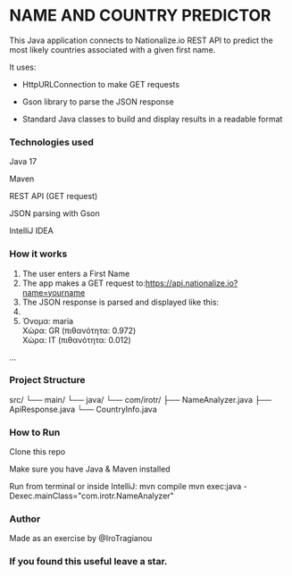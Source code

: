 # NAME AND COUNTRY PREDICTOR
This Java application connects to Nationalize.io REST API to predict the most likely countries associated with a given first name.

It uses:

- HttpURLConnection to make GET requests

- Gson library to parse the JSON response

- Standard Java classes to build and display results in a readable format



### Technologies used

Java 17

Maven

REST API (GET request)

JSON parsing with Gson

IntelliJ IDEA


### How it works
1. The user enters a First Name 
2. The app makes a GET request to:https://api.nationalize.io?name=yourname
3. The JSON response is parsed and displayed like this:
4. 
5. Όνομα: maria  
Χώρα: GR (πιθανότητα: 0.972)  
Χώρα: IT (πιθανότητα: 0.012)  

...

### Project Structure
src/
 └── main/
      └── java/
           └── com/irotr/
                ├── NameAnalyzer.java
                ├── ApiResponse.java
                └── CountryInfo.java


### How to Run
Clone this repo

Make sure you have Java & Maven installed

Run from terminal or inside IntelliJ:
mvn compile
mvn exec:java -Dexec.mainClass="com.irotr.NameAnalyzer"


### Author
Made as an exercise by @IroTragianou


### If you found this useful leave a star.
